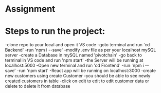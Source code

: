 # Assignment

# Steps to run the project:
-clone repo to your local and open it VS code
-goto terminal and run 'cd Backend'
-run 'npm i --save'
-modify .env file as per your localhost mySQL server
-create a Database in mySQL named 'pivotchain'
-go back to terminal in VS code and run 'npm start'
-the Server will be running at localhost:5000
-Open new terminal and run 'cd Frontend'
-run 'npm i --save'
-run 'npm start'
-React app will be running on localhost:3000
-create new customers using create Customer
-you should be able to see newly created customers in table
-click on edit to edit to edit customer data or delete to delete it from database


